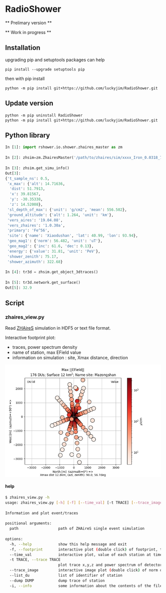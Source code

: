 # RadioShower

** Prelimary version **

** Work in progress **
## Installation


upgrading pip and setuptools packages can help

```
pip install --upgrade setuptools pip
```

then with pip install

```
python -m pip install git+https://github.com/luckyjim/RadioShower.git 
```

## Update version

```
python -m pip uninstall RadioShower
python -m pip install git+https://github.com/luckyjim/RadioShower.git 
 ```

## Python library

```python
In [1]: import rshower.io.shower.zhaires_master as zm

In [2]: zhsim=zm.ZhairesMaster('/path/to/zhaires/sim/xxxx_Iron_0.0318_75.2_322.7_12881')

In [3]: zhsim.get_simu_info()
Out[3]: 
{'t_sample_ns': 0.5,
 'x_max': {'alt': 14.71636,
  'dist': 51.7913,
  'x': 39.81567,
  'y': -30.35338,
  'z': 14.52008},
 'sl_depth_of_max': {'unit': 'g/cm2', 'mean': 556.502},
 'ground_altitude': {'alt': 1.264, 'unit': 'km'},
 'vers_aires': '19.04.08',
 'vers_zhaires': '1.0.30a',
 'primary': 'Fe^56',
 'site': {'name': 'Xiaodushan', 'lat': 40.99, 'lon': 93.94},
 'geo_mag1': {'norm': 56.482, 'unit': 'uT'},
 'geo_mag2': {'inc': 61.6, 'dec': 0.13},
 'energy': {'value': 31.81, 'unit': 'PeV'},
 'shower_zenith': 75.17,
 'shower_azimuth': 322.68}

In [4]: tr3d = zhsim.get_object_3dtraces()

In [5]: tr3d.network.get_surface()
Out[5]: 32.9
```

## Script 

### zhaires_view.py

Read [ZHAireS](http://aires.fisica.unlp.edu.ar/zhaires/) simulation in HDF5 or text file format.

Interactive footprint plot:  
* traces, power spectrum density
* name of station, max EField value
* information on simulation : site, Xmax distance, direction

![ZHAireS footprint](doc/image/footprint.png)

#### help 

```bash
$ zhaires_view.py -h
usage: zhaires_view.py [-h] [-f] [--time_val] [-t TRACE] [--trace_image] [--list_du] [--dump stationMP] [-i] path

Information and plot event/traces

positional arguments:
  path                  path of ZHAireS single event simulation

options:
  -h, --help            show this help message and exit
  -f, --footprint       interactive plot (double click) of footprint, time max value and value for each station
  --time_val            interactive plot, value of each station at time t defined by a slider
  -t TRACE, --trace TRACE
                        plot trace x,y,z and power spectrum of detector unit (station)
  --trace_image         interactive image plot (double click) of norm of traces
  --list_du             list of identifier of station
  --dump DUMP           dump trace of station
  -i, --info            some information about the contents of the file
```
 